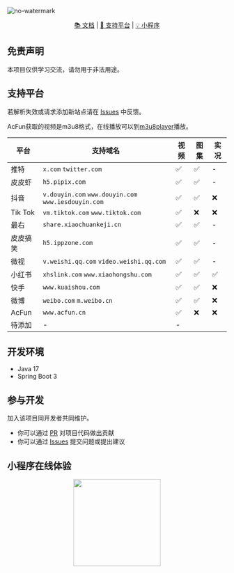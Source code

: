 ![no-watermark](https://socialify.git.ci/LauZzL/no-watermark/image?custom_description=%E5%9F%BA%E4%BA%8E+Spring+Boot+3+%E7%9A%84%E7%9F%AD%E8%A7%86%E9%A2%91%2F%E5%9B%BE%E9%9B%86%E5%8E%BB%E6%B0%B4%E5%8D%B0%E6%9C%8D%E5%8A%A1&custom_language=Spring+Boot&description=1&font=Inter&forks=1&language=1&name=1&owner=1&pattern=Circuit+Board&stargazers=1&theme=Auto)

<p align="center">
<p align="center">
<a href="./wiki/index.md">📚 文档</a> |
<a href="#支持平台">🎯 支持平台</a> |
<a href="#小程序在线体验">💡 小程序</a>
</p>

## 免责声明

本项目仅供学习交流，请勿用于非法用途。

## 支持平台

若解析失效或请求添加新站点请在 [Issues](https://github.com/LauZzL/no-watermark/issues) 中反馈。

AcFun获取的视频是m3u8格式，在线播放可以到[m3u8player](https://m3u8player.org/)播放。

| 平台      | 支持域名                                               | 视频 | 图集 | 实况 |
|---------|----------------------------------------------------|----|---|----|
| 推特      | `x.com` `twitter.com`                              | ✅  | ✅ | -  |
| 皮皮虾     | `h5.pipix.com`                                     | ✅  | ✅ | -  |
| 抖音      | `v.douyin.com` `www.douyin.com` `www.iesdouyin.com` | ✅  | ✅ | ❌️ |
| Tik Tok | `vm.tiktok.com` `www.tiktok.com`                   | ✅  | ❌️ | ❌️ |
| 最右      | `share.xiaochuankeji.cn`                           | ✅  | ✅ | -  |
| 皮皮搞笑    | `h5.ippzone.com`                                   | ✅  | ✅ | -  |
| 微视      | `v.weishi.qq.com` `video.weishi.qq.com`            | ✅  | ✅ | -  |
| 小红书     | `xhslink.com` `www.xiaohongshu.com`                | ✅  | ✅ | ✅ |
| 快手      | `www.kuaishou.com`                                 | ✅  | ✅ | ❌️ |
| 微博      | `weibo.com` `m.weibo.cn`                           | ✅  | ✅ | ❌️ |
| AcFun   | `www.acfun.cn`                                         | ✅  | ❌️ | ❌️ |
| 待添加     | -                                                  | -  |


## 开发环境

- Java 17
- Spring Boot 3

## 参与开发

加入该项目同开发者共同维护。

- 你可以通过 [PR](https://github.com/LauZzL/no-watermark/pulls) 对项目代码做出贡献
- 你可以通过 [Issues](https://github.com/LauZzL/no-watermark/issues) 提交问题或提出建议


## 小程序在线体验

<div align="center" >
<img style="display: block; margin: 0 auto; " src="https://iili.io/FtOBlkX.jpg" width="200" height="200" />
</div>